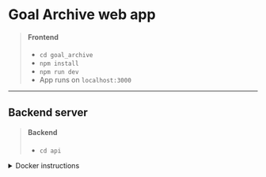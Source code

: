 # Goal Archive web app

> #### Frontend
>
> - `cd goal_archive`
> - `npm install`
> - `npm run dev`
> - App runs on `localhost:3000`

---

## Backend server

> #### Backend
>
> - `cd api`

<details>
<summary>Docker instructions</summary>

List all images

```
docker images
```

Remove Dangling Images Only:

```
docker image prune
```

Remove All Unused Images (Not Associated with Any Container)

```
docker image prune -a
```

Build the image

```
docker build -t myimage .
```

Run the container (add -d in front for detached mode):

```
docker run --name mycontainer -p 90:90 myimage
```

Stop and remove container:

```
docker stop mycontainer
docker rm mycontainer
```

list all Docker containers, including both running and stopped ones (remove a for only running):

```
docker ps -a
```

Delete All Unused Containers (same for images)

```
docker container prune
```

To clean up unused containers, networks, and volumes as well:

```
docker system prune
```

## Docker compose

Build images

```
docker compose build
```

Start containers

```
docker compose up
```

Or combine

```
docker-compose up --build
```

Stop containers

```
docker compose stop
```

Remove containers

```
docker compose down
```

List running containers

```
docker compose ps
```

Access terminal of already running container

```
docker exec -it mycontainer /bin/bash
```

</details>
